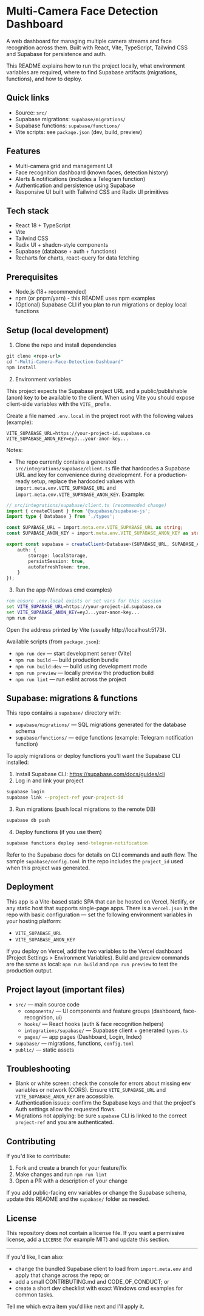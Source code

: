 
# Multi-Camera Face Detection Dashboard

A web dashboard for managing multiple camera streams and face recognition across them. Built with React, Vite, TypeScript, Tailwind CSS and Supabase for persistence and auth.

This README explains how to run the project locally, what environment variables are required, where to find Supabase artifacts (migrations, functions), and how to deploy.

## Quick links

- Source: `src/`
- Supabase migrations: `supabase/migrations/`
- Supabase functions: `supabase/functions/`
- Vite scripts: see `package.json` (dev, build, preview)

## Features

- Multi-camera grid and management UI
- Face recognition dashboard (known faces, detection history)
- Alerts & notifications (includes a Telegram function)
- Authentication and persistence using Supabase
- Responsive UI built with Tailwind CSS and Radix UI primitives

## Tech stack

- React 18 + TypeScript
- Vite
- Tailwind CSS
- Radix UI + shadcn-style components
- Supabase (database + auth + functions)
- Recharts for charts, react-query for data fetching

## Prerequisites

- Node.js (18+ recommended)
- npm (or pnpm/yarn) - this README uses npm examples
- (Optional) Supabase CLI if you plan to run migrations or deploy local functions

## Setup (local development)

1. Clone the repo and install dependencies

```cmd
git clone <repo-url>
cd "-Multi-Camera-Face-Detection-Dashboard"
npm install
```

2. Environment variables

This project expects the Supabase project URL and a public/publishable (anon) key to be available to the client. When using Vite you should expose client-side variables with the `VITE_` prefix.

Create a file named `.env.local` in the project root with the following values (example):

```
VITE_SUPABASE_URL=https://your-project-id.supabase.co
VITE_SUPABASE_ANON_KEY=eyJ...your-anon-key...
```

Notes:
- The repo currently contains a generated `src/integrations/supabase/client.ts` file that hardcodes a Supabase URL and key for convenience during development. For a production-ready setup, replace the hardcoded values with `import.meta.env.VITE_SUPABASE_URL` and `import.meta.env.VITE_SUPABASE_ANON_KEY`. Example:

```ts
// src/integrations/supabase/client.ts (recommended change)
import { createClient } from '@supabase/supabase-js';
import type { Database } from './types';

const SUPABASE_URL = import.meta.env.VITE_SUPABASE_URL as string;
const SUPABASE_ANON_KEY = import.meta.env.VITE_SUPABASE_ANON_KEY as string;

export const supabase = createClient<Database>(SUPABASE_URL, SUPABASE_ANON_KEY, {
	auth: {
		storage: localStorage,
		persistSession: true,
		autoRefreshToken: true,
	}
});
```

3. Run the app (Windows cmd examples)

```cmd
rem ensure .env.local exists or set vars for this session
set VITE_SUPABASE_URL=https://your-project-id.supabase.co
set VITE_SUPABASE_ANON_KEY=eyJ...your-anon-key...
npm run dev
```

Open the address printed by Vite (usually http://localhost:5173).

Available scripts (from `package.json`):

- `npm run dev` — start development server (Vite)
- `npm run build` — build production bundle
- `npm run build:dev` — build using development mode
- `npm run preview` — locally preview the production build
- `npm run lint` — run eslint across the project

## Supabase: migrations & functions

This repo contains a `supabase/` directory with:

- `supabase/migrations/` — SQL migrations generated for the database schema
- `supabase/functions/` — edge functions (example: Telegram notification function)

To apply migrations or deploy functions you'll want the Supabase CLI installed:

1. Install Supabase CLI: https://supabase.com/docs/guides/cli
2. Log in and link your project

```cmd
supabase login
supabase link --project-ref your-project-id
```

3. Run migrations (push local migrations to the remote DB)

```cmd
supabase db push
```

4. Deploy functions (if you use them)

```cmd
supabase functions deploy send-telegram-notification
```

Refer to the Supabase docs for details on CLI commands and auth flow. The sample `supabase/config.toml` in the repo includes the `project_id` used when this project was generated.

## Deployment

This app is a Vite-based static SPA that can be hosted on Vercel, Netlify, or any static host that supports single-page apps. There is a `vercel.json` in the repo with basic configuration — set the following environment variables in your hosting platform:

- `VITE_SUPABASE_URL`
- `VITE_SUPABASE_ANON_KEY`

If you deploy on Vercel, add the two variables to the Vercel dashboard (Project Settings > Environment Variables). Build and preview commands are the same as local: `npm run build` and `npm run preview` to test the production output.

## Project layout (important files)

- `src/` — main source code
	- `components/` — UI components and feature groups (dashboard, face-recognition, ui)
	- `hooks/` — React hooks (auth & face recognition helpers)
	- `integrations/supabase/` — Supabase client + generated `types.ts`
	- `pages/` — app pages (Dashboard, Login, Index)
- `supabase/` — migrations, functions, `config.toml`
- `public/` — static assets

## Troubleshooting

- Blank or white screen: check the console for errors about missing env variables or network (CORS). Ensure `VITE_SUPABASE_URL` and `VITE_SUPABASE_ANON_KEY` are accessible.
- Authentication issues: confirm the Supabase keys and that the project's Auth settings allow the requested flows.
- Migrations not applying: be sure `supabase` CLI is linked to the correct `project-ref` and you are authenticated.

## Contributing

If you'd like to contribute:

1. Fork and create a branch for your feature/fix
2. Make changes and run `npm run lint`
3. Open a PR with a description of your change

If you add public-facing env variables or change the Supabase schema, update this README and the `supabase/` folder as needed.

## License

This repository does not contain a license file. If you want a permissive license, add a `LICENSE` (for example MIT) and update this section.

---

If you'd like, I can also:

- change the bundled Supabase client to load from `import.meta.env` and apply that change across the repo; or
- add a small CONTRIBUTING.md and CODE_OF_CONDUCT; or
- create a short dev checklist with exact Windows cmd examples for common tasks.

Tell me which extra item you'd like next and I'll apply it.


